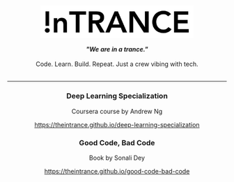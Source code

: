 <p align="center">
  <img src="../logo-wide.png" alt="The Intrance" width="70%">
</p>

<p align="center">
  <b><i>"We are in a trance."</i></b>
  <br/>
  <br/>
  Code. Learn. Build. Repeat. Just a crew vibing with tech.
  <br/>
  <br/>
</p>

---

<span align="center">

### Deep Learning Specialization

Coursera course by Andrew Ng

https://theintrance.github.io/deep-learning-specialization

</span>

<span align="center">

### Good Code, Bad Code

Book by Sonali Dey

https://theintrance.github.io/good-code-bad-code

</span>